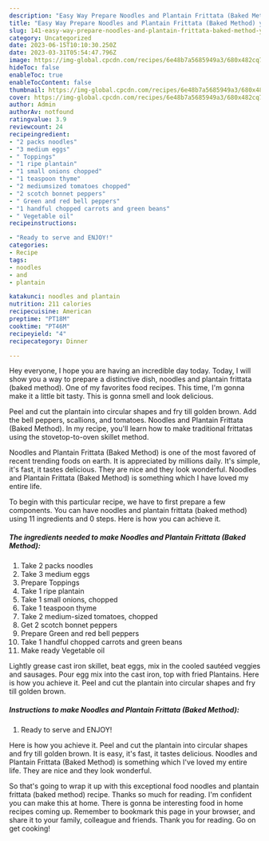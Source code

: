 ```yaml
---
description: "Easy Way Prepare Noodles and Plantain Frittata (Baked Method) yang Delicious"
title: "Easy Way Prepare Noodles and Plantain Frittata (Baked Method) yang Delicious"
slug: 141-easy-way-prepare-noodles-and-plantain-frittata-baked-method-yang-delicious
category: Uncategorized
date: 2023-06-15T10:10:30.250Z
date: 2023-03-31T05:54:47.796Z
image: https://img-global.cpcdn.com/recipes/6e48b7a5685949a3/680x482cq70/noodles-and-plantain-frittata-baked-method-recipe-main-photo.jpg
hideToc: false
enableToc: true
enableTocContent: false
thumbnail: https://img-global.cpcdn.com/recipes/6e48b7a5685949a3/680x482cq70/noodles-and-plantain-frittata-baked-method-recipe-main-photo.jpg
cover: https://img-global.cpcdn.com/recipes/6e48b7a5685949a3/680x482cq70/noodles-and-plantain-frittata-baked-method-recipe-main-photo.jpg
author: Admin
authorAv: notfound
ratingvalue: 3.9
reviewcount: 24
recipeingredient:
- "2 packs noodles"
- "3 medium eggs"
- " Toppings"
- "1 ripe plantain"
- "1 small onions chopped"
- "1 teaspoon thyme"
- "2 mediumsized tomatoes chopped"
- "2 scotch bonnet peppers"
- " Green and red bell peppers"
- "1 handful chopped carrots and green beans"
- " Vegetable oil"
recipeinstructions:

- "Ready to serve and ENJOY!"
categories:
- Recipe
tags:
- noodles
- and
- plantain

katakunci: noodles and plantain 
nutrition: 211 calories
recipecuisine: American
preptime: "PT18M"
cooktime: "PT46M"
recipeyield: "4"
recipecategory: Dinner

---
```



Hey everyone, I hope you are having an incredible day today. Today, I will show you a way to prepare a distinctive dish, noodles and plantain frittata (baked method). One of my favorites food recipes. This time, I'm gonna make it a little bit tasty. This is gonna smell and look delicious.

Peel and cut the plantain into circular shapes and fry till golden brown. Add the bell peppers, scallions, and tomatoes. Noodles and Plantain Frittata (Baked Method). In my recipe, you&#39;ll learn how to make traditional frittatas using the stovetop-to-oven skillet method.

Noodles and Plantain Frittata (Baked Method) is one of the most favored of recent trending foods on earth. It is appreciated by millions daily. It's simple, it's fast, it tastes delicious. They are nice and they look wonderful. Noodles and Plantain Frittata (Baked Method) is something which I have loved my entire life.


To begin with this particular recipe, we have to first prepare a few components. You can have noodles and plantain frittata (baked method) using 11 ingredients and 0 steps. Here is how you can achieve it.

<!--inarticleads1-->

##### The ingredients needed to make Noodles and Plantain Frittata (Baked Method):

1. Take 2 packs noodles
1. Take 3 medium eggs
1. Prepare  Toppings
1. Take 1 ripe plantain
1. Take 1 small onions, chopped
1. Take 1 teaspoon thyme
1. Take 2 medium-sized tomatoes, chopped
1. Get 2 scotch bonnet peppers
1. Prepare  Green and red bell peppers
1. Take 1 handful chopped carrots and green beans
1. Make ready  Vegetable oil


Lightly grease cast iron skillet, beat eggs, mix in the cooled sautéed veggies and sausages. Pour egg mix into the cast iron, top with fried Plantains. Here is how you achieve it. Peel and cut the plantain into circular shapes and fry till golden brown. 

<!--inarticleads2-->

##### Instructions to make Noodles and Plantain Frittata (Baked Method):


1. Ready to serve and ENJOY!

Here is how you achieve it. Peel and cut the plantain into circular shapes and fry till golden brown. It is easy, it&#39;s fast, it tastes delicious. Noodles and Plantain Frittata (Baked Method) is something which I&#39;ve loved my entire life. They are nice and they look wonderful. 

So that's going to wrap it up with this exceptional food noodles and plantain frittata (baked method) recipe. Thanks so much for reading. I'm confident you can make this at home. There is gonna be interesting food in home recipes coming up. Remember to bookmark this page in your browser, and share it to your family, colleague and friends. Thank you for reading. Go on get cooking!
